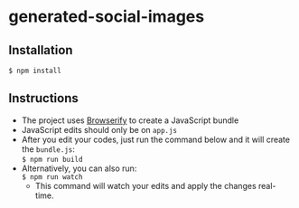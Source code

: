 # generated-social-images

## Installation
`$ npm install`

## Instructions
- The project uses [Browserify](https://browserify.org/) to create a JavaScript bundle
- JavaScript edits should only be on `app.js`
- After you edit your codes, just run the command below and it will create the `bundle.js`:  
`$ npm run build`  
- Alternatively, you can also run:  
  `$ npm run watch`
  - This command will watch your edits and apply the changes real-time.